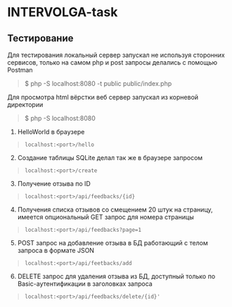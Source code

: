 # INTERVOLGA-task

## Тестирование
Для тестирования локальный сервер запускал не используя сторонних сервисов, только на самом php и post запросы делались с помощью Postman
> $ php -S localhost:8080 -t public public/index.php

Для просмотра html вёрстки веб сервер запускал из корневой директории
> $ php -S localhost:8080
1. HelloWorld в браузере
>     localhost:<port>/hello
2. Создание таблицы SQLite делал так же в браузере запросом
>     localhost:<port>/create

  3. Получение отзыва по ID
  >     localhost:<port>/api/feedbacks/{id}
  4. Получения списка отзывов со смещением 20 штук на страницу, имеется опциональный GET запрос для номера страницы
  >     localhost:<port>/api/feedbacks?page=1
  5. POST запрос на добавление отзыва в БД работающий с телом запроса в формате JSON
  >     localhost:<port>/api/feetbacks/add
  6. DELETE запрос для удаления отзыва из БД, доступный только по Basic-аутентификации в заголовках запроса
  >     localhost:<port>/api/feedbacks/delete/{id}'

